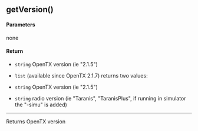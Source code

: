 <!-- This file was generated by the script. Do not edit it, any changes will be lost! -->

## getVersion()



#### Parameters

none

#### Return

* `string` OpenTX version (ie "2.1.5")

* `list` (available since OpenTX 2.1.7) returns two values:
 * `string` OpenTX version (ie "2.1.5")
 * `string` radio version (ie "Taranis", "TaranisPlus", if running in simulator the "-simu" is added)



---
Returns OpenTX version


